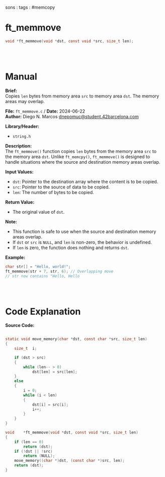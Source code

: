 sons : 
tags : #memcopy
# ft_memmove
``` c 
void *ft_memmove(void *dst, const void *src, size_t len);
```
<br>
<br>

# Manual
**Brief:**  
Copies `len` bytes from memory area `src` to memory area `dst`. The memory areas may overlap.

**File:** `ft_memmove.c` / **Date:** 2024-06-22  
**Author:** Diego N. Marcos <dnepomuc@student.42barcelona.com>

**Library/Header:**  
* `string.h `

**Description:**  
The `ft_memmove()` function copies `len` bytes from the memory area `src` to the memory area `dst`. Unlike `ft_memcpy()`, `ft_memmove()` is designed to handle situations where the source and destination memory areas overlap.

**Input Values:**  
* `dst`: Pointer to the destination array where the content is to be copied.
* `src`: Pointer to the source of data to be copied.
* `len`: The number of bytes to be copied.

**Return Value:**  
* The original value of `dst`.

**Note:**  
- This function is safe to use when the source and destination memory areas overlap.
- If `dst` or `src` is `NULL`, and `len` is non-zero, the behavior is undefined.
- If `len` is zero, the function does nothing and returns `dst`.

**Example:**  
```c
char str[] = "Hello, world!";
ft_memmove(str + 7, str, 6); // Overlapping move
// str now contains "Hello, Hello
```

<br>
<br>

# Code Explanation
**Source Code:**
``` C

static void	move_memory(char *dst, const char *src, size_t len)
{
	size_t	i;

	if (dst > src)
	{
		while (len-- > 0)
			dst[len] = src[len];
	}
	else
	{
		i = 0;
		while (i < len)
		{
			dst[i] = src[i];
			i++;
		}
	}
}

void	*ft_memmove(void *dst, const void *src, size_t len)
{
	if (len == 0)
		return (dst);
	if (!dst || !src)
		return (NULL);
	move_memory((char *)dst, (const char *)src, len);
	return (dst);
}

```